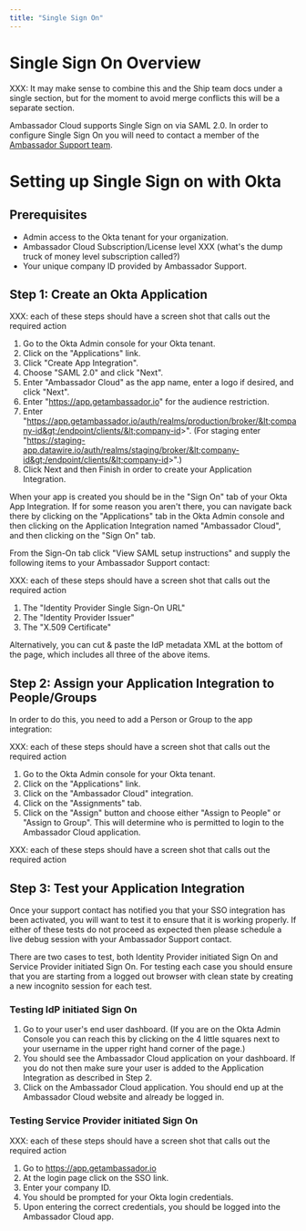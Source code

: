 ```yaml
---
title: "Single Sign On"
---
```


# Single Sign On Overview

XXX: It may make sense to combine this and the Ship team docs under a single section, but for the
moment to avoid merge conflicts this will be a separate section.

Ambassador Cloud supports Single Sign on via SAML 2.0. In order to configure Single Sign On you will
need to contact a member of the <a href="/about-us/support">Ambassador Support team</a>.

# Setting up Single Sign on with Okta

## Prerequisites

- Admin access to the Okta tenant for your organization.
- Ambassador Cloud Subscription/License level XXX (what's the dump truck of money level subscription called?)
- Your unique company ID provided by Ambassador Support.

## Step 1: Create an Okta Application

XXX: each of these steps should have a screen shot that calls out the required action

1. Go to the Okta Admin console for your Okta tenant.
2. Click on the "Applications" link.
3. Click "Create App Integration".
4. Choose "SAML 2.0" and click "Next".
5. Enter "Ambassador Cloud" as the app name, enter a logo if desired, and click "Next".
6. Enter "https://app.getambassador.io" for the audience restriction.
7. Enter "https://app.getambassador.io/auth/realms/production/broker/&lt;company-id&gt;/endpoint/clients/&lt;company-id&gt;". (For staging enter "https://staging-app.datawire.io/auth/realms/staging/broker/&lt;company-id&gt;/endpoint/clients/&lt;company-id&gt;".)
8. Click Next and then Finish in order to create your Application Integration.

When your app is created you should be in the "Sign On" tab of your Okta App Integration. If for
some reason you aren't there, you can navigate back there by clicking on the "Applications" tab in
the Okta Admin console and then clicking on the Application Integration named "Ambassador Cloud",
and then clicking on the "Sign On" tab.

From the Sign-On tab click "View SAML setup instructions" and supply the following items to your Ambassador Support contact:

XXX: each of these steps should have a screen shot that calls out the required action

1. The "Identity Provider Single Sign-On URL"
2. The "Identity Provider Issuer"
3. The "X.509 Certificate"

Alternatively, you can cut & paste the IdP metadata XML at the bottom of the page, which includes
all three of the above items.

## Step 2: Assign your Application Integration to People/Groups

In order to do this, you need to add a Person or Group to the app integration:

XXX: each of these steps should have a screen shot that calls out the required action

1. Go to the Okta Admin console for your Okta tenant.
2. Click on the "Applications" link.
3. Click on the "Ambassador Cloud" integration.
4. Click on the "Assignments" tab.
5. Click on the "Assign" button and choose either "Assign to People" or "Assign to Group". This will
   determine who is permitted to login to the Ambassador Cloud application.

XXX: each of these steps should have a screen shot that calls out the required action

## Step 3: Test your Application Integration

Once your support contact has notified you that your SSO integration has been activated, you will
want to test it to ensure that it is working properly. If either of these tests do not proceed as
expected then please schedule a live debug session with your Ambassador Support contact.

There are two cases to test, both Identity Provider initiated Sign On and Service Provider initiated
Sign On. For testing each case you should ensure that you are starting from a logged out browser
with clean state by creating a new incognito session for each test.

### Testing IdP initiated Sign On

1. Go to your user's end user dashboard. (If you are on the Okta Admin Console you can reach this by
   clicking on the 4 little squares next to your username in the upper right hand corner of the
   page.)
2. You should see the Ambassador Cloud application on your dashboard. If you do not then make sure
   your user is added to the Application Integration as described in Step 2.
3. Click on the Ambassador Cloud application. You should end up at the Ambassador Cloud website and
   already be logged in.

### Testing Service Provider initiated Sign On

XXX: each of these steps should have a screen shot that calls out the required action

1. Go to https://app.getambassador.io
2. At the login page click on the SSO link.
3. Enter your company ID.
4. You should be prompted for your Okta login credentials.
5. Upon entering the correct credentials, you should be logged into the Ambassador Cloud app.

